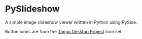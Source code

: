PySlideshow
===========

A simple image slideshow viewer written in Python using PySide. 

Button icons are from the [Tango Desktop Project](tango.freedesktop.org) icon set.
